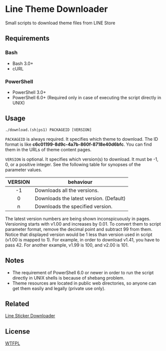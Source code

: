 # Line Theme Downloader

Small scripts to download theme files from LINE Store

## Requirements

### Bash

- Bash 3.0+
- cURL

### PowerShell

- PowerShell 3.0+
- PowerShell 6.0+ (Required only in case of executing the script directly in UNIX)

## Usage

```
./download.(sh|ps1) PACKAGEID [VERSION]
```

`PACKAGEID` is always required.
It specifies which theme to download.
The ID format is like **c6c01199-8d9c-4a7b-860f-8718e40d6bfc**.
You can find them in the URLs of theme content pages.

`VERSION` is optional.
It specifies which version(s) to download.
It must be -1, 0, or a positive integer.
See the following table for synopses of the parameter values.

| VERSION |                behaviour                |
|:-------:|-----------------------------------------|
|   -1    | Downloads all the versions.             |
|    0    | Downloads the latest version. (Default) |
|    n    | Downloads the specified version.        |

The latest version numbers are being shown inconspicuously in pages.
Versioning starts with v1.00 and increases by 0.01.
To convert them to script parameter format, remove the decimal point and subtract 99 from them.
Notice that displayed version would be 1 less than version used in script (v1.00 is mapped to 1).
For example, in order to download v1.41, you have to pass 42.
For another example, v1.99 is 100, and v2.00 is 101.

## Notes

- The requirement of PowerShell 6.0 or newer in order to run the script directly in UNIX shells is because of shebang problem.
- Theme resources are located in public web directories, so anyone can get them easily and legally (private use only).

## Related

[Line Sticker Downloader](https://github.com/curegit/line-sticker-downloader)

## License

[WTFPL](LICENSE)

